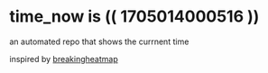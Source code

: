 # time_now is (( 1705014000516 ))

an automated repo that shows the currnent time

inspired by [breakingheatmap](https://github.com/breakingheatmap/breakingheatmap)